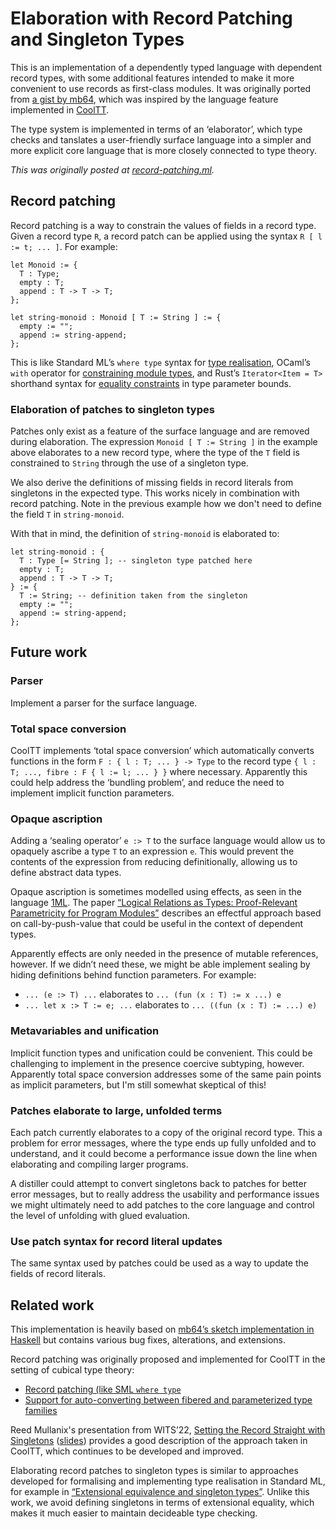 # Elaboration with Record Patching and Singleton Types

This is an implementation of a dependently typed language with dependent
record types, with some additional features intended to make it more
convenient to use records as first-class modules. It was originally ported
from [a gist by mb64](https://gist.github.com/mb64/04315edd1a8b1b2c2e5bd38071ff66b5),
which was inspired by the language feature implemented in [CoolTT](https://github.com/RedPRL/cooltt).

The type system is implemented in terms of an ‘elaborator’, which type
checks and tanslates a user-friendly surface language into a simpler and
more explicit core language that is more closely connected to type theory.

*This was originally posted at
[record-patching.ml](https://gist.github.com/brendanzab/3b27daf123209619e7abad5335ec4480).*

## Record patching

Record patching is a way to constrain the values of fields in a record type.
Given a record type `R`, a record patch can be applied using the syntax
`R [ l := t; ... ]`. For example:

```text
let Monoid := {
  T : Type;
  empty : T;
  append : T -> T -> T;
};

let string-monoid : Monoid [ T := String ] := {
  empty := "";
  append := string-append;
};
```

This is like Standard ML’s `where type` syntax for [type realisation](
https://smlfamily.github.io/sml97-defn.pdf#page=28), OCaml’s `with` operator for
[constraining module types](https://v2.ocaml.org/manual/modtypes.html#ss%3Amty-with),
and Rust’s `Iterator<Item = T>` shorthand syntax for [equality constraints](
https://rust-lang.github.io/rfcs/0195-associated-items.html#constraining-associated-types)
in type parameter bounds.

### Elaboration of patches to singleton types

Patches only exist as a feature of the surface language and are removed
during elaboration. The expression `Monoid [ T := String ]` in the example
above elaborates to a new record type, where the type of the `T` field is
constrained to `String` through the use of a singleton type.

We also derive the definitions of missing fields in record literals from
singletons in the expected type. This works nicely in combination with
record patching. Note in the previous example how we don't need to define
the field `T` in `string-monoid`.

With that in mind, the definition of `string-monoid` is elaborated to:

```text
let string-monoid : {
  T : Type [= String ]; -- singleton type patched here
  empty : T;
  append : T -> T -> T;
} := {
  T := String; -- definition taken from the singleton
  empty := "";
  append := string-append;
};
```

## Future work

### Parser

Implement a parser for the surface language.

### Total space conversion

CoolTT implements ‘total space conversion’ which automatically converts
functions in the form `F : { l : T; ... } -> Type` to the record type
`{ l : T; ..., fibre : F { l := l; ... } }` where necessary. Apparently this
could help address the ‘bundling problem’, and reduce the need to implement
implicit function parameters.

### Opaque ascription

Adding a ‘sealing operator’ `e :> T` to the surface language would allow us to
opaquely ascribe a type `T` to an expression `e`. This would prevent the
contents of the expression from reducing definitionally, allowing us to define
abstract data types.

Opaque ascription is sometimes modelled using effects, as seen in the language
[1ML](https://people.mpi-sws.org/~rossberg/1ml/). The paper [“Logical Relations
as Types: Proof-Relevant Parametricity for Program Modules”](https://doi.org/10.1145/3474834)
describes an effectful approach based on call-by-push-value that could be useful
in the context of dependent types.

Apparently effects are only needed in the presence of mutable references,
however. If we didn’t need these, we might be able implement sealing by
hiding definitions behind function parameters. For example:

- `... (e :> T) ...` elaborates to `... (fun (x : T) := x ...) e`
- `... let x :> T := e; ...` elaborates to `... ((fun (x : T) := ...) e)`

### Metavariables and unification

Implicit function types and unification could be convenient. This could be
challenging to implement in the presence coercive subtyping, however.
Apparently total space conversion addresses some of the same pain points as
implicit parameters, but I'm still somewhat skeptical of this!

### Patches elaborate to large, unfolded terms

Each patch currently elaborates to a copy of the original record type. This
a problem for error messages, where the type ends up fully unfolded and to
understand, and it could become a performance issue down the line when
elaborating and compiling larger programs.

A distiller could attempt to convert singletons back to patches for better
error messages, but to really address the usability and performance issues
we might ultimately need to add patches to the core language and control the
level of unfolding with glued evaluation.

### Use patch syntax for record literal updates

The same syntax used by patches could be used as a way to update the fields
of record literals.

## Related work

This implementation is heavily based on [mb64’s sketch implementation in
Haskell](https://gist.github.com/mb64/04315edd1a8b1b2c2e5bd38071ff66b5) but
contains various bug fixes, alterations, and extensions.

Record patching was originally proposed and implemented for CoolTT in the
setting of cubical type theory:

- [Record patching (like SML `where type`](https://github.com/RedPRL/cooltt/issues/266)
- [Support for auto-converting between fibered and parameterized type families](https://github.com/RedPRL/cooltt/issues/267)

Reed Mullanix's presentation from WITS’22, [Setting the Record Straight with
Singletons](https://www.youtube.com/watch?v=1_ZJIYu2BRk) ([slides](https://cofree.coffee/~totbwf/slides/WITS-2022.pdf))
provides a good description of the approach taken in CoolTT, which continues to
be developed and improved.

Elaborating record patches to singleton types is similar to approaches
developed for formalising and implementing type realisation in Standard ML,
for example in [“Extensional equivalence and singleton types”](https://doi.org/10.1145/1183278.1183281).
Unlike this work, we avoid defining singletons in terms of extensional equality,
which makes it much easier to maintain decideable type checking.
